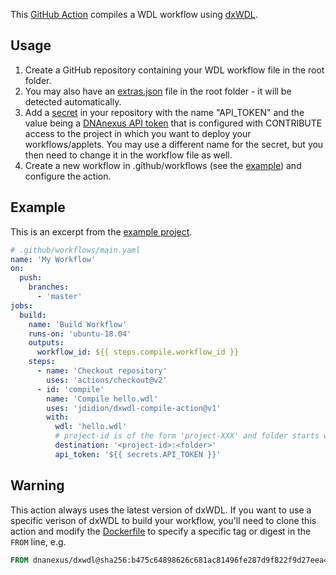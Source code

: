 This [GitHub Action](https://help.github.com/en/actions) compiles a WDL workflow using [dxWDL](https://github.com/dnanexus/dxWDL).

## Usage

1. Create a GitHub repository containing your WDL workflow file in the root folder.
2. You may also have an [extras.json](https://github.com/dnanexus/dxWDL/blob/master/doc/ExpertOptions.md#setting-dnanexus-specific-attributes-in-extrasjson) file in the root folder - it will be detected automatically.
3. Add a [secret](https://help.github.com/en/actions/configuring-and-managing-workflows/creating-and-storing-encrypted-secrets) in your repository with the name "API_TOKEN" and the value being a [DNAnexus API token](https://documentation.dnanexus.com/developer/api/authentication) that is configured with CONTRIBUTE access to the project in which you want to deploy your workflows/applets. You may use a different name for the secret, but you then need to change it in the workflow file as well.
4. Create a new workflow in .github/workflows (see the [example](#example)) and configure the action.

## Example

This is an excerpt from the [example project](example/).

```yaml
# .github/workflows/main.yaml
name: 'My Workflow'
on:
  push:
    branches:
      - 'master'
jobs:
  build:
    name: 'Build Workflow'
    runs-on: 'ubuntu-18.04'
    outputs:
      workflow_id: ${{ steps.compile.workflow_id }}
    steps:
      - name: 'Checkout repository'
        uses: 'actions/checkout@v2'
      - id: 'compile'
        name: 'Compile hello.wdl'
        uses: 'jdidion/dxwdl-compile-action@v1'
        with:
          wdl: 'hello.wdl'
          # project-id is of the form 'project-XXX' and folder starts with '/'
          destination: '<project-id>:<folder>'
          api_token: '${{ secrets.API_TOKEN }}'
```

## Warning

This action always uses the latest version of dxWDL. If you want to use a specific verison of dxWDL to build your workflow, you'll need to clone this action and modify the [Dockerfile](Dockerfile) to specify a specific tag or digest in the `FROM` line, e.g.

```Dockerfile
FROM dnanexus/dxwdl@sha256:b475c64898626c681ac81496fe287d9f822f9d27eea448793dfe04f5eca77280
```
